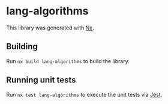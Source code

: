 # lang-algorithms

This library was generated with [Nx](https://nx.dev).

## Building

Run `nx build lang-algorithms` to build the library.

## Running unit tests

Run `nx test lang-algorithms` to execute the unit tests via [Jest](https://jestjs.io).
